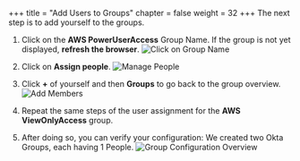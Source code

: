 +++
title = "Add Users to Groups"
chapter = false
weight = 32
+++
The next step is to add yourself to the groups.

1. Click on the **AWS PowerUserAccess** Group Name. If the group is not yet displayed, **refresh the browser**.
![Click on Group Name](/images/130_click_on_group_name.png)

2. Click on **Assign people**.
![Manage People](/images/140_manage_people.png)

3. Click **+** of yourself and then **Groups** to go back to the group overview.
![Add Members](/images/150_add_members.png)

4. Repeat the same steps of the user assignment for the **AWS ViewOnlyAccess** group.
5. After doing so, you can verify your configuration: We created two Okta Groups, each having 1 People.
![Group Configuration Overview](/images/170_group_configuration_overview.png)